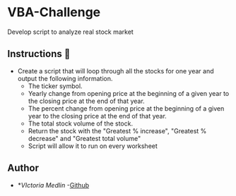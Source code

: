 # VBA-Challenge

Develop script to analyze real stock market 

## Instructions 🚀

* Create a script that will loop through all the stocks for one year and output the following information.
  * The ticker symbol.
  * Yearly change from opening price at the beginning of a given year to the closing price at the end of that year.
  * The percent change from opening price at the beginning of a given year to the closing price at the end of that year.
  * The total stock volume of the stock.
  * Return the stock with the "Greatest % increase", "Greatest % decrease" and "Greatest total volume"
  * Script will allow it to run on every worksheet

## Author

* **VIctoria Medlin* -[Github](https://github.com/medlivi1/)
